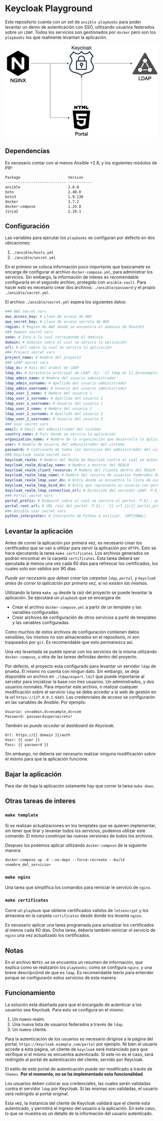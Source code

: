 # Keycloak Playground

Este repositorio cuenta con un set de `ansible playbooks` para poder levantar un demo de autenticación con SSO, utilizando usuarios federados sobre un `LDAP`. Todos los servicios son gestionados por `docker` pero son los `playbooks` los que realmente levantan la aplicación.

![Diagrama](./docs/images/diagram.png)

## Dependencias

Es necesario contar con al menos Ansible +2.8, y los siguientes módulos de PIP:

```
Package                      Version    
---------------------------- -----------
ansible                      2.8.0      
boto                         2.49.0     
boto3                        1.9.130    
docker                       3.7.2      
docker-compose               1.24.0     
Jinja2                       2.10.1     
```

## Configuración

Las variables para ejecutar los `playbooks` se configuran por defecto en dos ubicaciones:

1. `./ansible/hosts.yml`
2. `./ansible/secret.yml`

En el primero se coloca información poco importante que basicamete se encarga de configurar el archivo `docker-compose.yml`, para administrar los servicios. Sin embargo, la información de interes
es recomendable configurarla en el segundo archivo, protegido con `ansible-vault`. Para hacer esto es necesario crear dos archivos: `./ansible/password` y el propio `./ansible/secret.yml`.

El archivo `./ansible/secret.yml` espera los siguientes datos:

```yaml
### AWS secret vars
aws_access_key: # Llave de acceso de AWS
aws_secret_key: # Llave de acceso secreta de AWS
region: # Region de AWS donde se encuentra el dominio de Route53
### Domain secret vars
zone: # Zona a la cual corresponde el dominio
domain: # Dominio sobre el cual se servira la aplicación
url: # Url sobre la cual se servira la aplicación
### Project secret vars
project_name: # Nombre del proyecto
### LDAP secret vars
ldap_dc: # Raís del árobol de LDAP
ldap_dn: # Directorio principal de LDAP. Ej: '{{ ldap_dc }},dc=example,dc=com'
ldap_admin_name: # Nombre del usuario administrador
ldap_admin_surname: # Apellido del usuario administrador
ldap_admin_username: # Usuario del usuario administrador
ldap_user_1_name: # Nombre del usuario 1
ldap_user_1_surname: # Apellido del usuario 1
ldap_user_1_username: # Usuario del usuario 1
ldap_user_2_name: # Nombre del usuario 2
ldap_user_2_surname: # Apellido del usuario 2
ldap_user_2_username: # Usuario del usuario 2
### User secret vars
email: # Email del administrador del sistema
country_name: # País donde se servira la aplicación
organization_name: # Nombre de la organización que desarrolla la aplicación
user: # Nombre de usuario del administrador del sistema
password: # Contraseña de todos los servicios del administrador del sistema
### Keycloak realm secret vars
keycloak_realm: # Nombre del Realm de Keycloak contra el cual se autenticarán los usuarios.
keycloak_realm_display_name: # Nombre a mostrar del REALM
keycloak_realm_client_resource: # Nombre del cliente dentro del REALM
keycloak_realm_ldap_name: # Nombre del recurso de usuarios federados de LDAP
keycloak_realm_ldap_user_dn: # Entry donde se encuentra la lista de usuarios. P.Ej: 'ou=users,ou=groups,dc=example,dc=com'
keycloak_realm_ldap_bind_dn: # Entry que representa un usuario con permisos de lectura del servidor LDAP. P.Ej.: 'cn=admin,dc=example,dc=com'
keycloak_realm_ldap_connection_url: # Dirección del servidor LDAP. P.Ej.: 'ldap://ldap-server:389'
### Portal secret vars
portal_prefix: # Endpoint sobre el cual se servira el portal. P.Ej.: portal.
portal_root_url: # URL raíz del portal. P.Ej.: '{{ url }}/{{ portal_prefix }}'
### Ansible user secret vars
python_interpreter: # Interprete de Python a utilizar. [OPCIONAL]
```

## Levantar la aplicación

Antes de correr la aplicación por primera vez, es necesario crear los certificados que se van a utilizar para servir la aplicación por `HTTPS`. Esto se hace ejecutando la tarea `make certificates`. Los archivos generados se podrán encontrar en la carpeta `certificates`. Esta tarea deberá ser ejecutada al menos una vez cada 60 días para refrescar los certificados, los cuales solo son valídos por 90 días.

_Puede ser necesario que deban crear las carpetas `ldap`, `portal`, y `keycloak` antes de correr la aplicación por primera vez, si no existen las mismas._

Utilizando la tarea `make up` desde la raiz del proyecto se puede levantar la aplicación. Se ejecutará un `playbook` que se encargara de:

- Crear el archivo `docker-compose.yml` a partir de un template y las variables configuradas.
- Crear archivos de configuración de otros servicios a partir de templates y las variables configuradas.

Como muchos de estos archivos de configuración contienen datos sensibles, los mismos no son almacenados en el repositorio, ni son traqueados por `git`. Es recomendable que esto permanezca así.

Una vez levantada se puede operar con los servicios de la misma utilizando `docker-compose`, u otra de las tareas definidas dentro del proyecto.

Por defecto, el proyecto esta configurado para levantar un servidor `ldap` de prueba. El mismo no cuenta con ningun dato. Sin embargo, se deja disponible un archivo en `./ldap/export.ldif` que puede importarse al servidor para inicializar la base con tres usuarios. Un administrados, y dos usuarios normales. Para importar este archivo, o realizar cualquier modificación sobre el servicio `ldap` se debe acceder a la web de gestión en la url `https://127.0.0.1:6443`. Las credenciales de acceso se configurarón en las variables de Ansible. Por ejemplo:

```
Usuario: cn=admin,dc=example,dc=com
Password: passwordsupersecreto!
```

_También se puede acceder al dashboard de Keycloak._

```
Url: https://{{ domain }}/auth
User: {{ user }}
Pass: {{ password }}
```

Sin embargo, no debería ser necesario realizar ninguna modificación sobre el mismo para que la aplicación funcione.

## Bajar la aplicación

Para dar de baja la aplicación solamente hay que correr la tarea `make down`.

## Otras tareas de interes

### `make template`

Si se realizan actualizaciones en los templates que se quieren implementar, sin tener que tirar y levantar todos los servicios, podemos utilizar este comando. El mismo construye las nuevas versiones de todos los archivos.

Despues los podemos aplicar utilizando `docker-compose` de la siguiente manera:

```
docker-compose up -d --no-deps --force-recreate --build <nombre_del_servicio>
```

### `make nginx`

Una tarea que simplifica los comandos para reiniciar le servicio de `nginx`.

### `make certificates`

Corre un `playbook` que obtiene certificados validos de `letsencrypt` y los almacena en la carpeta `certificates` desde donde los levanta `nginx`.

Es necesario aplicar una tarea programada para actualizar los certificados al menos cada 60 días. Dicha tarea, debería también reiniciar el servicio de `nginx` una vez actualizado los certificados.

## Notas

En el archivo `NOTES.md` se encuentra un resumen de información, que explica como se realizarón los `playbooks`; como se configura `nginx`; y una breve descripciónd de que es `ldap`. Es recomendable leerlo para entender porque se configurarón estos servicios de esta manera.

## Funcionamiento

La solución esta diseñada para que el encargado de autenticar a los usuarios sea Keycloak. Para esto se configura en el mismo:

1. Un nuevo realm.
2. Una nueva lista de usuarios federados a través de `ldap`.
3. Un nuevo cliente.

Para la autenticación de los usuarios es necesario dirigirse a la página del portal, `https://keycloak.example.com/portal` por ejemplo. Ni bien el usuario accede a esta página, un cliente de `keycloak` será instanciado para que verífique si el mismo se encuentra autenticado. Si este no es el caso, será redirigido al portal de autenticación del cliente, servido por Keycloak.

El estilo de este portal de autenticación puede ser modificado a través de `themes`. **Por el momento, no se ha implementado esta funcionalidad**.

Los usuarios deben colocar sus credenciales, las cuales serán validadas contra el servidor `ldap` por Keycloak. Si las mismas son validadas, el usuario será redirigido al portal original.

Esta vez, la instanicia del cliente de Keycloak validará que el cliente esta autenticado, y permitirá el ingreso del usuario a la aplicación. En este caso, lo que se muestra es un detalle de la información del usuario autenticado.